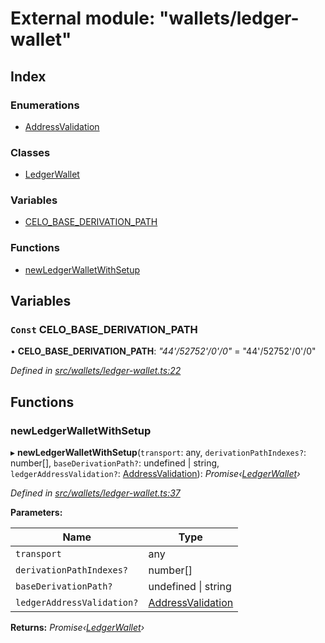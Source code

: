# External module: "wallets/ledger-wallet"

## Index

### Enumerations

* [AddressValidation](../enums/_wallets_ledger_wallet_.addressvalidation.md)

### Classes

* [LedgerWallet](../classes/_wallets_ledger_wallet_.ledgerwallet.md)

### Variables

* [CELO_BASE_DERIVATION_PATH](_wallets_ledger_wallet_.md#const-celo_base_derivation_path)

### Functions

* [newLedgerWalletWithSetup](_wallets_ledger_wallet_.md#newledgerwalletwithsetup)

## Variables

### `Const` CELO_BASE_DERIVATION_PATH

• **CELO_BASE_DERIVATION_PATH**: *"44'/52752'/0'/0"* = "44'/52752'/0'/0"

*Defined in [src/wallets/ledger-wallet.ts:22](https://github.com/celo-org/celo-monorepo/blob/master/packages/contractkit/src/wallets/ledger-wallet.ts#L22)*

## Functions

###  newLedgerWalletWithSetup

▸ **newLedgerWalletWithSetup**(`transport`: any, `derivationPathIndexes?`: number[], `baseDerivationPath?`: undefined | string, `ledgerAddressValidation?`: [AddressValidation](../enums/_wallets_ledger_wallet_.addressvalidation.md)): *Promise‹[LedgerWallet](../classes/_wallets_ledger_wallet_.ledgerwallet.md)›*

*Defined in [src/wallets/ledger-wallet.ts:37](https://github.com/celo-org/celo-monorepo/blob/master/packages/contractkit/src/wallets/ledger-wallet.ts#L37)*

**Parameters:**

Name | Type |
------ | ------ |
`transport` | any |
`derivationPathIndexes?` | number[] |
`baseDerivationPath?` | undefined &#124; string |
`ledgerAddressValidation?` | [AddressValidation](../enums/_wallets_ledger_wallet_.addressvalidation.md) |

**Returns:** *Promise‹[LedgerWallet](../classes/_wallets_ledger_wallet_.ledgerwallet.md)›*

